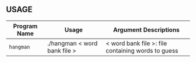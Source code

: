 ## USAGE

| Program Name | Usage | Argument Descriptions |
| ------------ | ----- | --------------------- |
| `hangman` | ./hangman < word bank file > | < word bank file >: file containing words to guess |